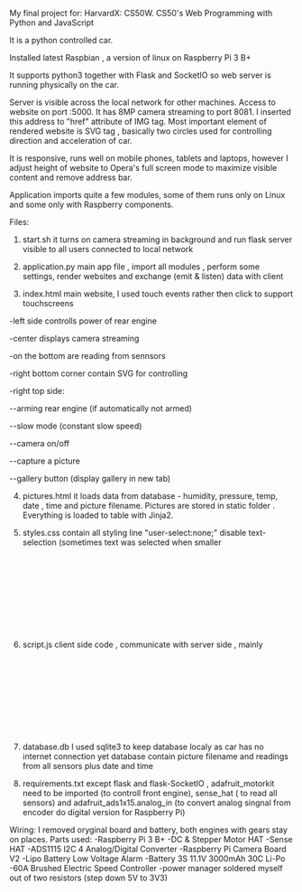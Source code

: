 My final project for: HarvardX: CS50W.
CS50's Web Programming with Python and JavaScript

It is a python controlled car. 

Installed latest Raspbian , a version of linux on Raspberry Pi 3 B+

It supports python3 together with Flask and SocketIO
so web server is running physically on the car.

Server is visible across the local network for other machines. 
Access to website on port :5000. 
It has 8MP camera streaming to port 8081.
I inserted this address to "href" attribute of IMG tag.
Most important element of rendered website is SVG tag , basically two circles used for 
controlling direction and acceleration of car.

It is responsive, runs well on mobile phones, tablets and laptops, however 
I adjust height of website to Opera's full screen mode to maximize visible content and 
remove address bar. 

Application imports quite a few modules, some of them runs only on Linux and some only 
with Raspberry components.

Files:
1. start.sh it turns on camera streaming in background and run flask server visible to all users
connected to local network

2. application.py main app file , import all modules , perform some settings, render websites
and exchange (emit & listen) data with client

3. index.html main website, I used touch events rather then click to support touchscreens

-left side controlls power of rear engine

-center displays camera streaming 

-on the bottom are reading from sennsors

-right bottom corner contain SVG for controlling
	
-right top side:

--arming rear engine (if automatically not armed)
	
--slow mode (constant slow speed)
	
--camera on/off
	
--capture a picture 
	
--gallery button (display gallery in new tab)
	

4. pictures.html it loads data from database - humidity, pressure, temp, date , time and picture filename. 
Pictures are stored in static folder . Everything is loaded to table with Jinja2.

5. styles.css contain all styling
line "user-select:none;" disable text-selection (sometimes text was selected when smaller <svg> was dragged)
body's overflow is set to hidden to disable pull-down-to-refresh feature
(sometimes dragging <svg> down browser reload the entire page)

6. script.js client side code , communicate with server side , mainly <svg> events controll car movement

7. database.db  I used sqlite3 to keep database localy as car has no internet connection yet
database contain picture filename and readings from all sensors plus date and time

8. requirements.txt except flask and flask-SocketIO
 , adafruit_motorkit need to be imported
(to controll front engine), sense_hat ( to read all sensors) and adafruit_ads1x15.analog_in
(to convert analog singnal from encoder do digital version for Raspberry Pi) 


Wiring:
I removed oryginal board and battery, both engines with gears stay on places.
Parts used:
-Raspberry Pi 3 B+
-DC & Stepper Motor HAT
-Sense HAT
-ADS1115 I2C 4 Analog/Digital Converter
-Raspberry Pi Camera Board V2
-Lipo Battery Low Voltage Alarm
-Battery 3S 11.1V 3000mAh 30C Li-Po
-60A Brushed Electric Speed Controller
-power manager soldered myself out of two resistors (step down 5V to 3V3)



